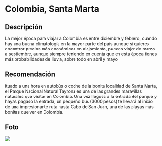 # Colombia, Santa Marta
## Descripción
La mejor época para viajar a Colombia es entre diciembre y febrero, cuando hay una buena climatología en la mayor parte del país aunque si quieres encontrar precios más económicos en alojamiento, puedes viajar de marzo a septiembre, aunque siempre teniendo en cuenta que en esta época tienes más probabilidades de lluvia, sobre todo en abril y mayo.

## Recomendación
ituado a una hora en autobús o coche de la bonita localidad de Santa Marta, el Parque Nacional Natural Tayrona es una de las grandes maravillas naturales que visitar en Colombia.
Una vez llegues a la entrada del parque y hayas pagado la entrada, un pequeño bus (3000 pesos) te llevará al inicio de una impresionante ruta hasta Cabo de San Juan, una de las playas más bonitas que ver en Colombia. 

## Foto
![](https://www.viajeroscallejeros.com/wp-content/uploads/2020/12/parque-tayrona.jpg)

